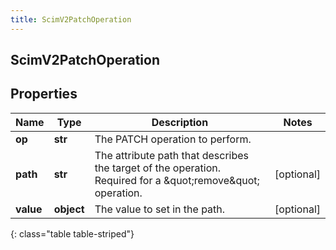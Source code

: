 ```yaml
---
title: ScimV2PatchOperation
---
```

## ScimV2PatchOperation

## Properties

|Name | Type | Description | Notes|
|------------ | ------------- | ------------- | -------------|
| **op** | **str** | The PATCH operation to perform. | |
| **path** | **str** | The attribute path that describes the target of the operation. Required for a \&quot;remove\&quot; operation. | [optional] |
| **value** | **object** | The value to set in the path. | [optional] |
{: class="table table-striped"}


